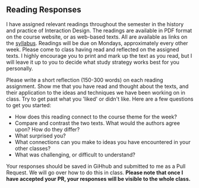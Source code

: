 ## Reading Responses

I have assigned relevant readings throughout the semester in the history and practice of Interaction Design. The readings are available in PDF format on the course website, or as web-based texts. All are available as links on the [syllabus](/#schedule). Readings will be due on Mondays, approximately every other week. Please come to class having read and reflected on the assigned texts. I highly encourage you to print and mark up the text as you read, but I will leave it up to you to decide what study strategy works best for you personally.

Please write a short reflection (150-300 words) on each reading assignment. Show me that you have read and thought about the texts, and their application to the ideas and techniques we have been working on in class. Try to get past what you 'liked' or didn't like. Here are a few questions to get you started:

- How does this reading connect to the course theme for the week?
- Compare and contrast the two texts. What would the authors agree upon? How do they differ?
- What surprised you?
- What connections can you make to ideas you have encountered in your other classes?
- What was challenging, or difficult to understand?

Your responses should be saved in GiHhub and submitted to me as a Pull Request. We will go over how to do this in class. **Please note that once I have accepted your PR, your responses will be visible to the whole class.**

